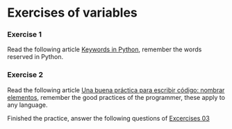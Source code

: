 # Exercises of variables

### Exercise 1

Read the following article [Keywords in Python](https://www.programiz.com/python-programming/keyword-list), remember the words reserved in Python.

### Exercise 2

Read the following article [Una buena práctica para escribir código: nombrar elementos](https://platzi.com/blog/buena-practica-codigo-nombrar-elementos/), remember the good practices of the programmer, these apply to any language.

Finished the practice, answer the following questions of [Excercises 03](https://www.programiz.com/python-programming/keyword-list)
